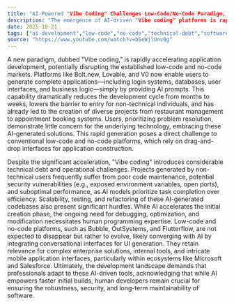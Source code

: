 ```yaml
---
title: "AI-Powered "Vibe Coding" Challenges Low-Code/No-Code Paradigm, Redefining Development Speed and Complexity"
description: "The emergence of AI-driven "Vibe coding" platforms is rapidly transforming application development, raising questions about the future of traditional low-code and no-code solutions. This shift promises unprecedented speed but introduces new technical complexities for developers."
date: 2025-10-21
tags: ["ai-development","low-code","no-code","technical-debt","software-trends"]
source: "https://www.youtube.com/watch?v=bSeWjlUnv0g"
---
```

A new paradigm, dubbed "Vibe coding," is rapidly accelerating application development, potentially disrupting the established low-code and no-code markets. Platforms like Bolt.new, Lovable, and V0 now enable users to generate complete applications—including login systems, databases, user interfaces, and business logic—simply by providing AI prompts. This capability dramatically reduces the development cycle from months to weeks, lowers the barrier to entry for non-technical individuals, and has already led to the creation of diverse projects from restaurant management to appointment booking systems. Users, prioritizing problem resolution, demonstrate little concern for the underlying technology, embracing these AI-generated solutions. This rapid generation poses a direct challenge to conventional low-code and no-code platforms, which rely on drag-and-drop interfaces for application construction.

Despite the significant acceleration, "Vibe coding" introduces considerable technical debt and operational challenges. Projects generated by non-technical users frequently suffer from poor code maintenance, potential security vulnerabilities (e.g., exposed environment variables, open ports), and suboptimal performance, as AI models prioritize task completion over efficiency. Scalability, testing, and refactoring of these AI-generated codebases also present significant hurdles. While AI accelerates the initial creation phase, the ongoing need for debugging, optimization, and modification necessitates human programming expertise. Low-code and no-code platforms, such as Bubble, OutSystems, and Flutterflow, are not expected to disappear but rather to evolve, likely converging with AI by integrating conversational interfaces for UI generation. They retain relevance for complex enterprise solutions, internal tools, and intricate mobile application interfaces, particularly within ecosystems like Microsoft and Salesforce. Ultimately, the development landscape demands that professionals adapt to these AI-driven tools, acknowledging that while AI empowers faster initial builds, human developers remain crucial for ensuring the robustness, security, and long-term maintainability of software.
